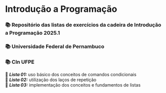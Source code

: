# Introdução a Programação

### 📚 Repositório das listas de exercícios da cadeira de Introdução a Programação 2025.1
### 📚 Universidade Federal de Pernambuco
### 📚 CIn UFPE

📌 ***Lista 01:*** uso básico dos conceitos de comandos condicionais <br>
📌 ***Lista 02:*** utilização dos laços de repetição <br>
📌 ***Lista 03:*** implementação dos conceitos e fundamentos de listas <br>
